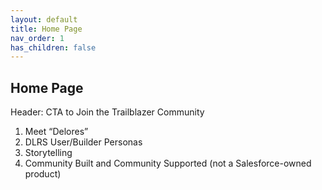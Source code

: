 ```yaml
---
layout: default
title: Home Page
nav_order: 1
has_children: false
---
```


## Home Page

Header: CTA to Join the Trailblazer Community

1. Meet “Delores”
2. DLRS User/Builder Personas
3. Storytelling
4. Community Built and Community Supported (not a Salesforce-owned product)
